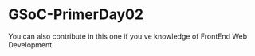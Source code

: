 # GSoC-PrimerDay02
You can also contribute in this one if you've knowledge of FrontEnd Web Development.
